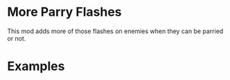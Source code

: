 # More Parry Flashes
This mod adds more of those flashes on enemies when they can be parried or not.

# Examples
